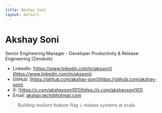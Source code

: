 ```yaml
---
title: Akshay Soni
layout: default
---
```


# Akshay Soni
Senior Engineering Manager - Developer Productivity & Release Engineering (Zendesk)

- LinkedIn: [https://www.linkedin.com/in/akssoni](https://www.linkedin.com/in/akssoni)
- GitHub: [https://github.com/akshay-soni](https://github.com/akshay-soni)
- X: [https://x.com/akshaysoni101](https://x.com/akshaysoni101)
- Email: akshay.tech@hotmail.com

> Building resilient feature-flag + release systems at scale.
